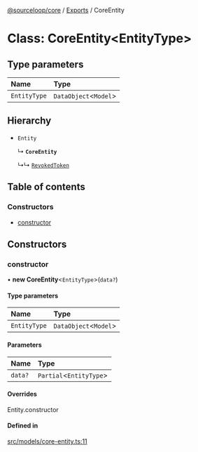 [@sourceloop/core](../README.md) / [Exports](../modules.md) / CoreEntity

# Class: CoreEntity<EntityType\>

## Type parameters

| Name | Type |
| :------ | :------ |
| `EntityType` | `DataObject`<`Model`\> |

## Hierarchy

- `Entity`

  ↳ **`CoreEntity`**

  ↳↳ [`RevokedToken`](RevokedToken.md)

## Table of contents

### Constructors

- [constructor](CoreEntity.md#constructor)

## Constructors

### constructor

• **new CoreEntity**<`EntityType`\>(`data?`)

#### Type parameters

| Name | Type |
| :------ | :------ |
| `EntityType` | `DataObject`<`Model`\> |

#### Parameters

| Name | Type |
| :------ | :------ |
| `data?` | `Partial`<`EntityType`\> |

#### Overrides

Entity.constructor

#### Defined in

[src/models/core-entity.ts:11](https://github.com/sourcefuse/loopback4-microservice-catalog/blob/d35fdb3f0/packages/core/src/models/core-entity.ts#L11)
